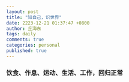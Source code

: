 ```yaml
---
layout: post
title: "知自己，识世界"
date: 2223-12-21 01:37:47 +0800
author: 丘海东 
tags: daily
comments: true
categories: personal
published: true
---
```

### 饮食、作息、运动、生活、工作，回归正常
